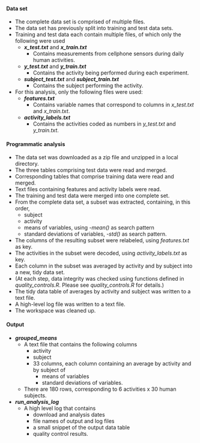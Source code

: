 #### Data set
* The complete data set is comprised of multiple files.
* The data set has previously split into training and test data sets.
* Training and test data each contain multiple files, of which only the following were used
  * **_x_test.txt_** and **_x_train.txt_**
    * Contains measurements from cellphone sensors during daily human activities.
  * **_y_test.txt_** and **_y_train.txt_**
    * Contains the activity being performed during each experiment.
  * **_subject_test.txt_** and **_subject_train.txt_**
    * Contains the subject performing the activity.
* For this analysis, only the following files were used:
  * **_features.txt_**
    * Contains variable names that correspond to columns in _x_test.txt_ and _x_train.txt_.
  * **_activity_labels.txt_**
    * Contains the activities coded as numbers in _y_test.txt_ and _y_train.txt_.

#### Programmatic analysis
* The data set was downloaded as a zip file and unzipped in a local directory.
* The three tables comprising test data were read and merged.
* Corresponding tables that comprise training data were read and merged.
* Text files containing features and activity labels were read.
* The training and test data were merged into one complete set.
* From the complete data set, a subset was extracted, containing, in this order,
  * subject
  * activity
  * means of variables, using _-mean()_ as search pattern
  * standard deviations of variables, _-std()_ as search pattern.
* The columns of the resulting subset were relabeled, using _features.txt_ as key.
* The activities in the subset were decoded, using _activity_labels.txt_ as key.
* Each column in the subset was averaged by activity and by subject into a new, tidy data set. 
* (At each step, data integrity was checked using functions defined in _quality_controls.R_.  Please see _quality_controls.R_ for details.)
* The tidy data table of averages by activity and subject was written to a text file.
* A high-level log file was written to a text file.
* The workspace was cleaned up.

#### Output
* **_grouped_means_**
  * A text file that contains the following columns
    * activity
    * subject
    * 33 columns, each column containing an average by activity and by subject of
      * means of variables
      * standard deviations of variables.
  * There are 180 rows, corresponding to 6 activities x 30 human subjects.
* **_run_analysis_log_**
  * A high level log that contains
    * download and analysis dates
    * file names of output and log files
    * a small snippet of the output data table
    * quality control results.
